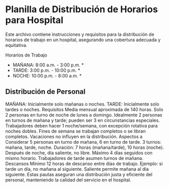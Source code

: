 

# Planilla de Distribución de Horarios para Hospital #
Este archivo contiene instrucciones y requisitos para la distribución de horarios de trabajo en un hospital, asegurando una cobertura adecuada y equitativa.

Horarios de Trabajo
* MAÑANA: 8:00 a.m. - 3:00 p.m. *
* TARDE: 3:00 p.m. - 10:00 p.m. *
* NOCHE: 10:00 p.m. - 8:00 a.m. *

 ## Distribución de Personal ##
MAÑANA: Inicialmente solo mañanas o noches.
TARDE: Inicialmente solo tardes o noches.
Requisitos
Media mensual aproximada de 140 horas.
Solo 2 personas en turno de noche de lunes a domingo.
Idealmente 2 personas en turnos de mañana y tarde; pueden ser 3 en circunstancias especiales.
Trabajadores deben hacer 1 noche/semana, con excepción rotativa para noches dobles.
Fines de semana se trabajan completos o se libran completos.
Vacaciones no influyen en la distribución.
Aspectos a Considerar
5 personas en turno de mañana, 6 en turno de tarde.
3 turnos: mañana, tarde, noche.
Duración: 7 horas (mañana/tarde), 10 horas (noche).
Después de noche, día saliente, no libre.
Máximo 4 días seguidos con mismo horario.
Trabajadores de tarde asumen turnos de mañana.
Descansos
Mínimo 12 horas de descanso entre días de trabajo.
Ejemplo: si tarde un día, no mañana al siguiente. Saliente permite mañana al día siguiente.
Estas pautas aseguran una distribución justa y eficiente del personal, manteniendo la calidad del servicio en el hospital.
